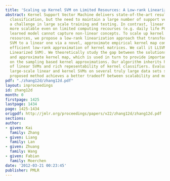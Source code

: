 ```yaml
---
title: 'Scaling up Kernel SVM on Limited Resources: A Low-rank Linearization Approach'
abstract: Kernel Support Vector Machine delivers state-of-the-art results in non-linear
  classification, but the need to maintain a large number of support vectors poses
  a challenge in large scale training and testing. In contrast, linear SVM is much
  more scalable even on limited computing recourses (e.g. daily life PCs), but the
  learned model cannot capture non-linear concepts. To scale up kernel SVM on limited
  resources, we propose a low-rank linearization approach that transforms a non-linear
  SVM to a linear one via a novel, approximate empirical kernel map computed from
  efficient low-rank approximation of kernel matrices. We call it LLSVM (Low-rank
  Linearized SVM). We theoretically study the gap between the solutions of the optimal
  and approximate kernel map, which is used in turn to provide important guidance
  on the sampling based kernel approximations. Our algorithm inherits high efficiency
  of linear SVMs and rich repesentability of kernel classifiers. Evaluation against
  large-scale linear and kernel SVMs on several truly large data sets shows that the
  proposed method achieves a better tradeoff between scalability and model representability.
pdf: "./zhang12d/zhang12d.pdf"
layout: inproceedings
id: zhang12d
month: 0
firstpage: 1425
lastpage: 1434
page: 1425-1434
origpdf: http://jmlr.org/proceedings/papers/v22/zhang12d/zhang12d.pdf
sections: 
author:
- given: Kai
  family: Zhang
- given: Liang
  family: Lan
- given: Zhuang
  family: Wang
- given: Fabian
  family: Moerchen
date: '2012-03-21 00:23:45'
publisher: PMLR
---
```

